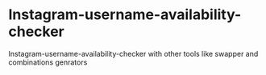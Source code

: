# Instagram-username-availability-checker
Instagram-username-availability-checker with other tools like swapper and combinations genrators
